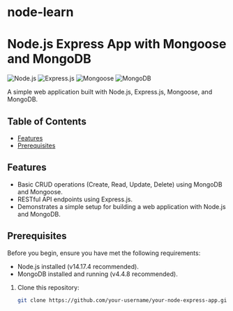 # node-learn

# Node.js Express App with Mongoose and MongoDB

![Node.js](https://img.shields.io/badge/Node.js-v14.17.4-green.svg)
![Express.js](https://img.shields.io/badge/Express.js-v4.17.1-blue.svg)
![Mongoose](https://img.shields.io/badge/Mongoose-v6.0.12-orange.svg)
![MongoDB](https://img.shields.io/badge/MongoDB-v4.4.8-brightgreen.svg)

A simple web application built with Node.js, Express.js, Mongoose, and MongoDB.

## Table of Contents

- [Features](#features)
- [Prerequisites](#prerequisites)

## Features

- Basic CRUD operations (Create, Read, Update, Delete) using MongoDB and Mongoose.
- RESTful API endpoints using Express.js.
- Demonstrates a simple setup for building a web application with Node.js and MongoDB.

## Prerequisites

Before you begin, ensure you have met the following requirements:

- Node.js installed (v14.17.4 recommended).
- MongoDB installed and running (v4.4.8 recommended).


1. Clone this repository:

   ```bash
   git clone https://github.com/your-username/your-node-express-app.git
